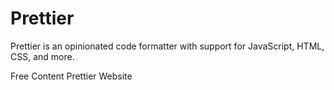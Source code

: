 # Prettier

Prettier is an opinionated code formatter with support for JavaScript, HTML, CSS, and more.

<ResourceGroupTitle>Free Content</ResourceGroupTitle>
<BadgeLink colorScheme='blue' badgeText='Website' href='https://prettier.io'>Prettier Website</BadgeLink>
